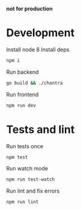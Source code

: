 **not for production**

# Development
Install node 8
Install deps
```sh
npm i
```


Run backend

```sh
go build && ./chantra
```

Run frontend
```sh
npm run dev
```

# Tests and lint

Run tests once
```sh
npm test
```

Run watch mode
```sh
npm run test-watch
```

Run lint and fix errors
```sh
npm run lint
```
